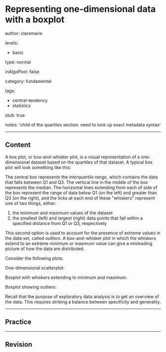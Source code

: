 # Representing one-dimensional data with a boxplot

author: claremarie

levels:

  - basic

type: normal

inAlgoPool: false

category: fundamental

tags:

  - central-tendency
  - statistics

stub: true

notes: 'child of the quartiles section. need to look up exact metadata syntax'

---
## Content

A box plot, or box-and-whisker plot, is a visual representation of a one-dimensional dataset based on the quartiles of that dataset. A typical box plot will look something like this:

<!---
Find image at eda-one-var-plots.ipynb
-->

The central box represents the *interquartile range*, which contains the data that falls between Q1 and Q3. The vertical line in the middle of the box represents the median. The horizontal lines extending from each of side of the box represent the range of data below Q1 (on the left) and greater than Q3 (on the right), and the ticks at each end of these "whiskers" represent one of two things, either:

1) the minimum and maximum values of the dataset
2) the smallest (left) and largest (right) data points that fall within a specified distance from Q1 or Q3, respectively

This second option is used to account for the presence of extreme values in the data set, called *outliers*. A box-and-whisker plot in which the whiskers extend to an extreme minimum or maximum value can give a misleading picture of how the data are distributed.

Consider the following plots:

One-dimensional scatterplot:

Boxplot with whiskers extending to minimum and maximum:

Boxplot showing outliers:



<!---
Find images at eda-one-var-plots.ipynb
-->



Recall that the purpose of exploratory data analysis is to get an overview of the data. This requires striking a balance between specificity and generality.

---
## Practice

---
## Revision
